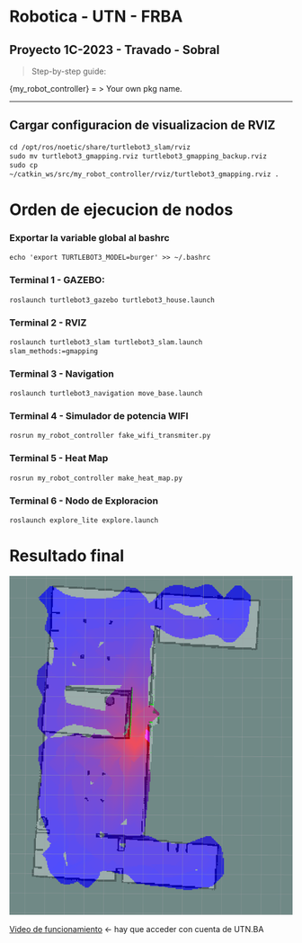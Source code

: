 # Robotica - UTN - FRBA

<h2> Proyecto 1C-2023 - Travado - Sobral</h2>

> Step-by-step guide:

{my_robot_controller} = > Your own pkg name. 

--------
## Cargar configuracion de visualizacion de RVIZ

    cd /opt/ros/noetic/share/turtlebot3_slam/rviz
    sudo mv turtlebot3_gmapping.rviz turtlebot3_gmapping_backup.rviz
    sudo cp ~/catkin_ws/src/my_robot_controller/rviz/turtlebot3_gmapping.rviz .


# Orden de ejecucion de nodos

### Exportar la variable global al bashrc
    echo 'export TURTLEBOT3_MODEL=burger' >> ~/.bashrc

### Terminal 1 - **GAZEBO:**
    roslaunch turtlebot3_gazebo turtlebot3_house.launch

### Terminal 2 - **RVIZ**
    roslaunch turtlebot3_slam turtlebot3_slam.launch  slam_methods:=gmapping

### Terminal 3 - **Navigation**
    roslaunch turtlebot3_navigation move_base.launch 

### Terminal 4 - **Simulador de potencia WIFI**
    rosrun my_robot_controller fake_wifi_transmiter.py

### Terminal 5 - **Heat Map**
    rosrun my_robot_controller make_heat_map.py 

### Terminal 6 - **Nodo de Exploracion**</h3>
    roslaunch explore_lite explore.launch

# Resultado final

![heatmap](./rviz/rviz%20heat%20map.png)

[Video de funcionamiento](https://frbautneduar-my.sharepoint.com/:v:/g/personal/htravado_frba_utn_edu_ar/ES7OqQve1ZNOpxuKj6dg2I0B7qUQzcsdTQUmzsvLAOy5EA?e=7VyChX) <- hay que acceder con cuenta de UTN.BA
